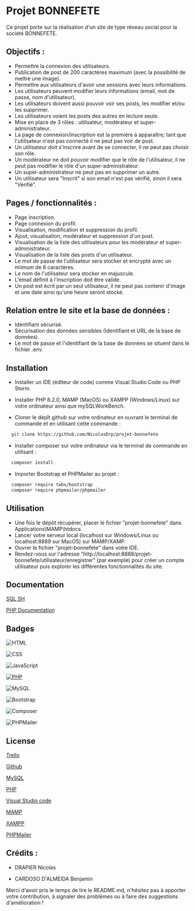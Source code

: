 
# Projet BONNEFETE

Ce projet porte sur la réalisation d'un site de type réseau social pour la société BONNEFETE.



## Objectifs :

- Permettre la connexion des utilisateurs.
- Publication de post de 200 caractères maximum (avec la possibilité de mettre une image).
- Permettre aux utilisateurs d'avoir une sessions avec leurs informations.
- Les utilisateurs peuvent modifier leurs informations (email, mot de passe, nom d'utilisateur).
- Les utilisateurs doivent aussi pouvoir voir ses posts, les modifier et/ou les supprimer.
- Les utilisateurs voient les posts des autres en lecture seule.
- Mise en place de 3 rôles : utilisateur, modérateur et super-administrateur.
- La page de connexion/inscription est la première à apparaître; tant que l'utilisateur n'est pas connecté il ne peut pas voir de post.
- Un utilisateur doit s'inscrire avant de se connecter, il ne peut pas choisir son rôle. 
- Un modérateur ne doit pouvoir modifier que le rôle de l'utilisateur, il ne peut pas modifier le rôle d'un super-administrateur.
- Un super-administrateur ne peut pas en supprimer un autre.
- Un utilisateur sera "Inscrit" si son email n'est pas vérifié, sinon il sera "Vérifié".

## Pages / fonctionnalités  :
- Page inscription.
- Page connexion du profil.
- Visualisation, modification et suppression du profil.
- Ajout, visualisation, modérateur et suppression d'un post.
- Visualisation de la liste des utilisateurs pour les modérateur et super-administrateur.
- Visualisation de la liste des posts d'un utilisateur.
- Le mot de passe de l'utilisateur sera stocker et encrypté avec un miimum de 8 caractères.
- Le nom de l'utilisateur sera stocker en majuscule.
- L'email définit à l'inscription doit être valide.
- Un post est écrit par un seul utilisateur, il ne peut pas contenir d'image et une date ainsi qu'une heure seront stocké.



## Relation entre le site et la base de données :

- Identifiant sécurisé.
- Sécurisation des données sensibles (Identifiant et URL de la base de données).
- Le mot de passe et l'identifiant de la base de données se situent dans le fichier .env.




## Installation

- Installer un IDE (éditeur de code) comme Visual Studio Code ou PHP Storm.
- Installer PHP 8.2.0, MAMP (MacOS) ou XAMPP (Windows/Linux) sur votre ordinateur ainsi que mySQLWorkBench.

- Cloner le dépît github sur votre ordinateur en ouvrant le terminal de commande et en utilisant cette commande :
```bash
  git clone https://github.com/NicolasDrp/projet-bonnefete
```

- Installer composer sur votre ordinateur via le terminal de commande en utilisant : 
```bash
  composer install
```

- Importer Bootstrap et PHPMailer au projet :
```bash
  composer require twbs/bootstrap
  composer require phpmailer/phpmailer
```

## Utilisation 

- Une fois le dépôt récupérer, placer le fichier "projet-bonnefete" dans Applications\MAMP\htdocs. 
- Lancer votre serveur local (localhost sur Windows/Linux ou localhost:8889 sur MacOS) sur MAMP/XAMP. 
- Ouvrer le fichier "projet-bonnefete" dans votre IDE.
- Rendez-vous sur l'adresse "http://localhost:8888/projet-bonnefete/utilisateur/enregistrer" (par exemple) pour créer un compte utilisateur puis explorer les différentes fonctionnalités du site.


    
## Documentation

[SQL SH](https://sql.sh)

[PHP Documentation](https://www.php.net/docs.php)



## Badges

![HTML](https://img.shields.io/badge/HTML-5-orange)

![CSS](https://img.shields.io/badge/CSS-3-blue)

![JavaScript](https://img.shields.io/badge/JavaScript-ES6-yellow)

[![PHP](https://img.shields.io/badge/PHP-8.2.0-blue)](https://php.net/)

![MySQL](https://img.shields.io/badge/MySQL-8.0-blue)

![Bootstrap](https://img.shields.io/badge/Bootstrap-5.0-purple)

![Composer](https://img.shields.io/badge/Composer-2.1.3-blue)

![PHPMailer](https://img.shields.io/badge/PHPMailer-6.3.0-blue.svg)



## License

[Trello](https://trello.com/)

[Github](https://github.com/)

[MySQL](https://www.mysql.com/products/workbench/)

[PHP](https://www.php.net)

[Visual Studio code](https://code.visualstudio.com/download)

[MAMP](https://www.mamp.info/en/windows/)

[XAMPP](https://www.apachefriends.org/fr/index.html)

[PHPMailer](https://github.com/PHPMailer/PHPMailer)
 

## Crédits :
- DRAPIER Nicolas

- CARDOSO D'ALMEIDA Benjamin

Merci d'avoir pris le temps de lire le README.md, n'hésitez pas à apporter votre contribution, à signaler des problèmes ou à faire des suggestions d'amélioration !
